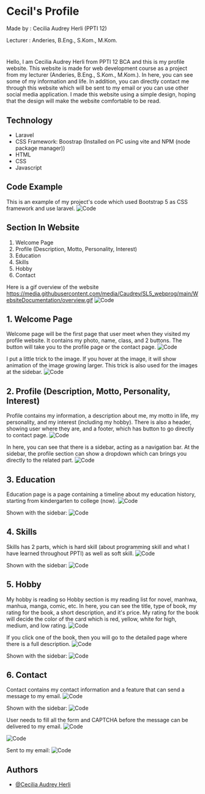 
# Cecil's Profile
Made by     : Cecilia Audrey Herli (PPTI 12)

Lecturer    : Anderies, B.Eng., S.Kom., M.Kom.
#
Hello, I am Cecilia Audrey Herli from PPTI 12 BCA and this is my profile website. This website is made for web development course as a project from my lecturer (Anderies, B.Eng., S.Kom., M.Kom.). In here, you can see some of my information and life. In addition, you can directly contact me through this website which will be sent to my email or you can use other social media application. I made this website using a simple design, hoping that the design will make the website comfortable to be read.





##  Technology
- Laravel
- CSS Framework: Boostrap (Installed on PC using vite and NPM (node package manager))
- HTML
- CSS
- Javascript


## Code Example
This is an example of my project's code which used Bootstrap 5 as CSS framework and use laravel.
![Code](https://github.com/Caudrey/SL5_webprog/blob/main/WebsiteDocumentation/coding.jpg)


## Section In Website
1. Welcome Page
2. Profile (Description, Motto, Personality, Interest)
3. Education
4. Skills
5. Hobby
6. Contact

Here is a gif overview of the website
https://media.githubusercontent.com/media/Caudrey/SL5_webprog/main/WebsiteDocumentation/overview.gif
![Code](https://github.com/Caudrey/SL5_webprog/blob/main/WebsiteDocumentation/overview.gif)


## 1. Welcome Page
Welcome page will be the first page that user meet when they visited my profile website. It contains my photo, name, class, and 2 buttons. The button will take you to the profile page or the contact page. 
![Code](https://github.com/Caudrey/SL5_webprog/blob/main/WebsiteDocumentation/WelcomePage.png)

I put a little trick to the image. If you hover at the image, it will show animation of the image growing larger. This trick is also used for the images at the sidebar.
![Code](https://github.com/Caudrey/SL5_webprog/blob/main/WebsiteDocumentation/Trick.gif)



## 2. Profile  (Description, Motto, Personality, Interest)
Profile contains my information, a description about me, my motto in life, my personality, and my interest (including my hobby). There is also a header, showing user where they are, and a footer, which has button to go directly to contact page.
![Code](https://github.com/Caudrey/SL5_webprog/blob/main/WebsiteDocumentation/Profile.png)

In here, you can see that there is a sidebar, acting as a navigation bar. At the sidebar, the profile section can show a dropdown which can brings you directly to the related part. 
![Code](https://github.com/Caudrey/SL5_webprog/blob/main/WebsiteDocumentation/SideBar_Profile.png)



## 3. Education
Education page is a page containing a timeline about my education history, starting from kindergarten to college (now).
![Code](https://github.com/Caudrey/SL5_webprog/blob/main/WebsiteDocumentation/Education.png)

Shown with the sidebar:
![Code](https://github.com/Caudrey/SL5_webprog/blob/main/WebsiteDocumentation/SideBar_Education.png)


## 4. Skills
Skills has 2 parts, which is hard skill (about programming skill and what I have learned throughout PPTI) as well as soft skill. 
![Code](https://github.com/Caudrey/SL5_webprog/blob/main/WebsiteDocumentation/Skills.png)

Shown with the sidebar:
![Code](https://github.com/Caudrey/SL5_webprog/blob/main/WebsiteDocumentation/SideBar_Skills.png)


## 5. Hobby
My hobby is reading so Hobby section is my reading list for novel, manhwa, manhua, manga, comic, etc. In here, you can see the title, type of book, my rating for the book, a short description, and it's price. My rating for the book will decide the color of the card which is red, yellow, white for high, medium, and low rating.
![Code](https://github.com/Caudrey/SL5_webprog/blob/main/WebsiteDocumentation/Hobby.png)

If you click one of the book, then you will go to the detailed page where there is a full description. 
![Code](https://github.com/Caudrey/SL5_webprog/blob/main/WebsiteDocumentation/detail.png)

Shown with the sidebar:
![Code](https://github.com/Caudrey/SL5_webprog/blob/main/WebsiteDocumentation/SideBar_Hobby.png)


## 6. Contact
Contact contains my contact information and a feature that can send a message to my email.
![Code](https://github.com/Caudrey/SL5_webprog/blob/main/WebsiteDocumentation/Contact.png)

Shown with the sidebar:
![Code](https://github.com/Caudrey/SL5_webprog/blob/main/WebsiteDocumentation/SideBar_Contact.png)


User needs to fill all the form and CAPTCHA before the message can be delivered to my email.
![Code](https://github.com/Caudrey/SL5_webprog/blob/main/WebsiteDocumentation/Contact_Form_Filled.png)

![Code](https://github.com/Caudrey/SL5_webprog/blob/main/WebsiteDocumentation/CAPTCHA.png)

Sent to my email:
![Code](https://github.com/Caudrey/SL5_webprog/blob/main/WebsiteDocumentation/Email_Sent.png)



## Authors

- [@Cecilia Audrey Herli](https://github.com/Caudrey/)

